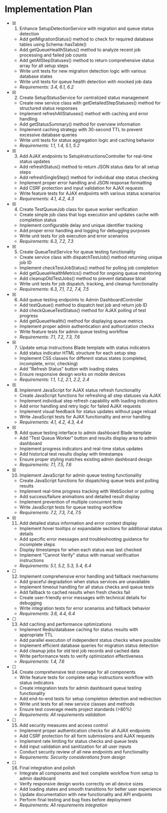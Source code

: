 # Implementation Plan

- [x] 1. Enhance SetupDetectionService with migration and queue status detection
  - Add getMigrationStatus() method to check for required database tables using Schema::hasTable()
  - Add getQueueHealthStatus() method to analyze recent job processing and failed job counts
  - Add getAllStepStatuses() method to return comprehensive status array for all setup steps
  - Write unit tests for new migration detection logic with various database states
  - Write unit tests for queue health detection with mocked job data
  - _Requirements: 3.4, 6.1, 6.2_

- [x] 2. Create SetupStatusService for centralized status management
  - Create new service class with getDetailedStepStatuses() method for structured status responses
  - Implement refreshAllStatuses() method with caching and error handling
  - Add getStatusSummary() method for overview information
  - Implement caching strategy with 30-second TTL to prevent excessive database queries
  - Write unit tests for status aggregation logic and caching behavior
  - _Requirements: 1.1, 1.4, 5.1, 5.2_

- [x] 3. Add AJAX endpoints to SetupInstructionsController for real-time status updates
  - Add refreshStatus() method to return JSON status data for all setup steps
  - Add refreshSingleStep() method for individual step status checking
  - Implement proper error handling and JSON response formatting
  - Add CSRF protection and input validation for AJAX requests
  - Write feature tests for AJAX endpoints with various status scenarios
  - _Requirements: 4.1, 4.2, 4.3_

- [x] 4. Create TestQueueJob class for queue worker verification
  - Create simple job class that logs execution and updates cache with completion status
  - Implement configurable delay and unique identifier tracking
  - Add proper error handling and logging for debugging purposes
  - Write unit tests for job execution and error scenarios
  - _Requirements: 6.3, 7.2, 7.3_

- [x] 5. Create QueueTestService for queue testing functionality
  - Create service class with dispatchTestJob() method returning unique job ID
  - Implement checkTestJobStatus() method for polling job completion
  - Add getQueueHealthMetrics() method for ongoing queue monitoring
  - Add cleanupOldTestJobs() method to prevent database bloat
  - Write unit tests for job dispatch, tracking, and cleanup functionality
  - _Requirements: 6.3, 7.1, 7.2, 7.4, 7.5_

- [x] 6. Add queue testing endpoints to Admin DashboardController
  - Add testQueue() method to dispatch test job and return job ID
  - Add checkQueueTestStatus() method for AJAX polling of test progress
  - Add getQueueHealth() method for displaying queue metrics
  - Implement proper admin authentication and authorization checks
  - Write feature tests for admin queue testing workflow
  - _Requirements: 7.1, 7.2, 7.3, 7.6_

- [x] 7. Update setup instructions Blade template with status indicators
  - Add status indicator HTML structure for each setup step
  - Implement CSS classes for different status states (completed, incomplete, error, checking)
  - Add "Refresh Status" button with loading states
  - Ensure responsive design works on mobile devices
  - _Requirements: 1.1, 1.2, 2.1, 2.2, 2.4_

- [x] 8. Implement JavaScript for AJAX status refresh functionality
  - Create JavaScript functions for refreshing all step statuses via AJAX
  - Implement individual step refresh capability with loading indicators
  - Add error handling and retry logic for failed AJAX requests
  - Implement visual feedback for status updates without page reload
  - Write JavaScript tests for AJAX functionality and error handling
  - _Requirements: 4.1, 4.2, 4.3, 4.4_

- [x] 9. Add queue testing interface to admin dashboard Blade template
  - Add "Test Queue Worker" button and results display area to admin dashboard
  - Implement progress indicators and real-time status updates
  - Add historical test results display with timestamps
  - Ensure proper styling matches existing admin dashboard design
  - _Requirements: 7.1, 7.5, 7.6_

- [x] 10. Implement JavaScript for admin queue testing functionality
  - Create JavaScript functions for dispatching queue tests and polling results
  - Implement real-time progress tracking with WebSocket or polling
  - Add success/failure animations and detailed result display
  - Implement prevention of multiple concurrent tests
  - Write JavaScript tests for queue testing workflow
  - _Requirements: 7.2, 7.3, 7.4, 7.5_

- [x] 11. Add detailed status information and error context display
  - Implement hover tooltips or expandable sections for additional status details
  - Add specific error messages and troubleshooting guidance for incomplete steps
  - Display timestamps for when each status was last checked
  - Implement "Cannot Verify" status with manual verification instructions
  - _Requirements: 5.1, 5.2, 5.3, 5.4, 6.4_

- [ ] 12. Implement comprehensive error handling and fallback mechanisms
  - Add graceful degradation when status services are unavailable
  - Implement timeout handling for all status checks and queue tests
  - Add fallback to cached results when fresh checks fail
  - Create user-friendly error messages with technical details for debugging
  - Write integration tests for error scenarios and fallback behavior
  - _Requirements: 3.6, 4.4, 6.4_

- [ ] 13. Add caching and performance optimizations
  - Implement Redis/database caching for status results with appropriate TTL
  - Add parallel execution of independent status checks where possible
  - Implement efficient database queries for migration status detection
  - Add cleanup jobs for old test job records and cached data
  - Write performance tests to verify optimization effectiveness
  - _Requirements: 1.4, 7.6_

- [ ] 14. Create comprehensive test coverage for all components
  - Write feature tests for complete setup instructions workflow with status indicators
  - Create integration tests for admin dashboard queue testing functionality
  - Add end-to-end tests for setup completion detection and redirection
  - Write unit tests for all new service classes and methods
  - Ensure test coverage meets project standards (>80%)
  - _Requirements: All requirements validation_

- [ ] 15. Add security measures and access control
  - Implement proper authentication checks for all AJAX endpoints
  - Add CSRF protection for all form submissions and AJAX requests
  - Implement rate limiting for status checks and queue tests
  - Add input validation and sanitization for all user inputs
  - Conduct security review of all new endpoints and functionality
  - _Requirements: Security considerations from design_

- [ ] 16. Final integration and polish
  - Integrate all components and test complete workflow from setup to admin dashboard
  - Verify responsive design works correctly on all device sizes
  - Add loading states and smooth transitions for better user experience
  - Update documentation with new functionality and API endpoints
  - Perform final testing and bug fixes before deployment
  - _Requirements: All requirements integration_
